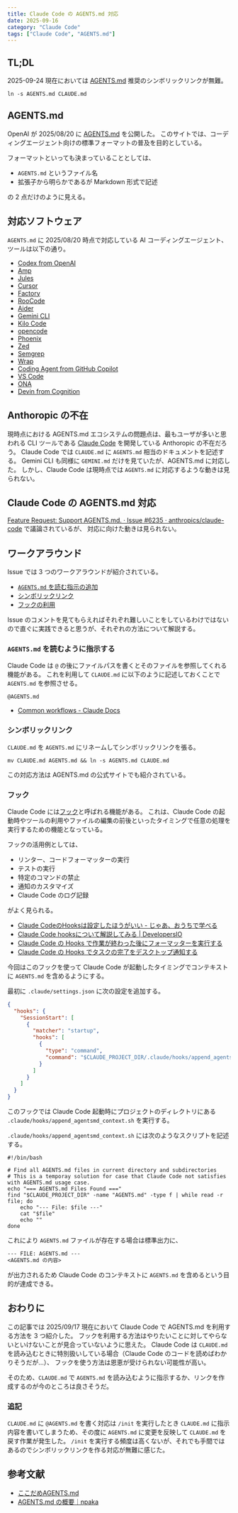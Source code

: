 ```yaml
---
title: Claude Code の AGENTS.md 対応
date: 2025-09-16
category: "Claude Code"
tags: ["Claude Code", "AGENTS.md"]
---
```


## TL;DL

2025-09-24 現在においては [AGENTS.md](https://agents.md/) 推奨のシンボリックリンクが無難。

```shell
ln -s AGENTS.md CLAUDE.md
```

## AGENTS.md

OpenAI が 2025/08/20 に [AGENTS.md](https://agents.md/) を公開した。
このサイトでは、コーディングエージェント向けの標準フォーマットの普及を目的としている。

フォーマットといっても決まっていることとしては、

- `AGENTS.md` というファイル名
- 拡張子から明らかであるが Markdown 形式で記述

の 2 点だけのように見える。

## 対応ソフトウェア

`AGENTS.md` に 2025/08/20 時点で対応している AI コーディングエージェント、ツールは以下の通り。

- [Codex from OpenAI](https://openai.com/ja-JP/codex/)
- [Amp](https://sourcegraph.com/amp)
- [Jules](https://jules.google/)
- [Cursor](https://cursor.com/ja)
- [Factory](https://www.factory.ai/)
- [RooCode](https://roocode.com/)
- [Aider](https://aider.chat/)
- [Gemini CLI](https://google-gemini.github.io/gemini-cli/)
- [Kilo Code](https://kilocode.ai/)
- [opencode](https://opencode.ai/)
- [Phoenix](https://www.phoenix-ai.com/)
- [Zed](https://zed.dev/)
- [Semgrep](https://semgrep.dev/)
- [Wrap](https://www.warp.dev/warp-ai)
- [Coding Agent from GitHub Copilot](https://docs.github.com/en/copilot/concepts/agents/coding-agent/about-coding-agent)
- [VS Code](https://code.visualstudio.com/)
- [ONA](https://theona.ai/)
- [Devin from Cognition](https://devin.ai/)

## Anthoropic の不在

現時点における AGENTS.md エコシステムの問題点は、最もユーザが多いと思われる CLI ツールである [Claude Code](https://docs.claude.com/ja/docs/claude-code/overview) を開発している Anthoropic の不在だろう。
Claude Code では `CLAUDE.md` に `AGENTS.md` 相当のドキュメントを記述する。
Gemini CLI も同様に `GEMINI.md` だけを見ていたが、AGENTS.md に対応した。
しかし、Claude Code は現時点では `AGENTS.md` に対応するような動きは見られない。

## Claude Code の AGENTS.md 対応

[Feature Request: Support AGENTS.md. · Issue #6235 · anthropics/claude-code](https://github.com/anthropics/claude-code/issues/6235) で議論されているが、
対応に向けた動きは見られない。

## ワークアラウンド

Issue では 3 つのワークアラウンドが紹介されている。

- [`AGENTS.md` を読む指示の追加](https://github.com/anthropics/claude-code/issues/6235#issuecomment-3217884068)
- [シンボリックリンク](https://github.com/anthropics/claude-code/issues/6235#issuecomment-3274586171)
- [フックの利用](https://github.com/anthropics/claude-code/issues/6235#issuecomment-3218728961)

Issue のコメントを見てもらえればそれぞれ難しいことをしているわけではないので直ぐに実践できると思うが、それぞれの方法について解説する。

### `AGENTS.md` を読むように指示する

Claude Code は `@` の後にファイルパスを書くとそのファイルを参照してくれる機能がある。
これを利用して `CLAUDE.md` に以下のように記述しておくことで `AGENTS.md` を参照させる。

```markdown CLAUDE.md
@AGENTS.md
```

- [Common workflows - Claude Docs](https://docs.claude.com/en/docs/claude-code/common-workflows#reference-files-and-directories)

### シンボリックリンク

`CLAUDE.md` を `AGENTS.md` にリネームしてシンボリックリンクを張る。

```shell
mv CLAUDE.md AGENTS.md && ln -s AGENTS.md CLAUDE.md
```

この対応方法は AGENTS.md の公式サイトでも紹介されている。

### フック

Claude Code には[フック](https://docs.claude.com/ja/docs/claude-code/hooks)と呼ばれる機能がある。
これは、Claude Code の起動時やツールの利用やファイルの編集の前後といったタイミングで任意の処理を実行するための機能となっている。

フックの活用例としては、

- リンター、コードフォーマッターの実行
- テストの実行
- 特定のコマンドの禁止
- 通知のカスタマイズ
- Claude Code のログ記録

がよく見られる。

- [Claude CodeのHooksは設定したほうがいい - じゃあ、おうちで学べる](https://syu-m-5151.hatenablog.com/entry/2025/07/14/105812)
- [Claude Code hooksについて解説してみる | DevelopersIO](https://dev.classmethod.jp/articles/claude-code-hooks-basic-usage/)
- [Claude Code の Hooks で作業が終わった後にフォーマッターを実行する](https://azukiazusa.dev/blog/claude-code-hooks-run-formatter/)
- [Claude Code の Hooks でタスクの完了をデスクトップ通知する](https://zenn.dev/hashiiiii/articles/11e4ab6b357481)

今回はこのフックを使って Claude Code が起動したタイミングでコンテキストに `AGENTS.md` を含めるようにする。

最初に `.claude/settings.json` に次の設定を追加する。

```json .claude/settings.json
{
  "hooks": {
    "SessionStart": [
      {
        "matcher": "startup",
        "hooks": [
          {
            "type": "command",
            "command": "$CLAUDE_PROJECT_DIR/.claude/hooks/append_agentsmd_context.sh"
          }
        ]
      }
    ]
  }
}
```

このフックでは Claude Code 起動時にプロジェクトのディレクトリにある `.claude/hooks/append_agentsmd_context.sh` を実行する。

`.claude/hooks/append_agentsmd_context.sh` には次のようなスクリプトを記述する。


```shell .claude/hooks/append_agentsmd_context.sh
#!/bin/bash

# Find all AGENTS.md files in current directory and subdirectories
# This is a temporay solution for case that Claude Code not satisfies with AGENTS.md usage case.
echo "=== AGENTS.md Files Found ==="
find "$CLAUDE_PROJECT_DIR" -name "AGENTS.md" -type f | while read -r file; do
    echo "--- File: $file ---"
    cat "$file"
    echo ""
done
```

これにより `AGENTS.md` ファイルが存在する場合は標準出力に、

```txt
--- FILE: AGENTS.md ---
<AGENTS.md の内容>
```

が出力されるため Claude Code のコンテキストに `AGENTS.md` を含めるという目的が達成できる。

## おわりに

この記事では 2025/09/17 現在において Claude Code で AGENTS.md を利用する方法を 3 つ紹介した。
フックを利用する方法はやりたいことに対してやらないといけないことが見合っていないように思えた。
Claude Code は `CLAUDE.md` を読み込むときに特別扱いしている場合（Claude Code のコードを読めばわかりそうだが…）、
フックを使う方法は恩恵が受けられない可能性が高い。

そのため、`CLAUDE.md` で `AGENTS.md` を読み込むように指示するか、リンクを作成するのが今のところは良さそうだ。

### 追記

`CLAUDE.md` に `@AGENTS.md` を書く対応は `/init` を実行したとき `CLAUDE.md` に指示内容を書いてしまうため、その度に `AGENTS.md` に変更を反映して `CLAUDE.md` を戻す作業が発生した。
`/init` を実行する頻度は高くないが、それでも手間ではあるのでシンボリックリンクを作る対応が無難に感じた。

## 参考文献

- [ここだめAGENTS.md](https://zenn.dev/tkithrta/articles/898bf6c84f8584)
- [AGENTS.md の概要｜npaka](https://note.com/npaka/n/nd1258df2853c)
